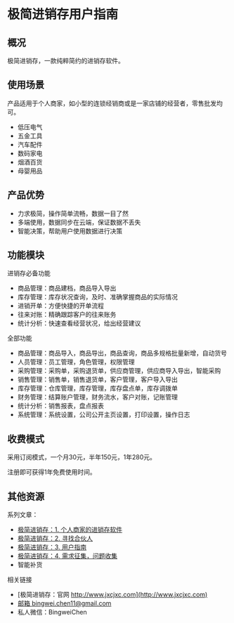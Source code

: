 # 极简进销存用户指南

## 概况
极简进销存，一款纯粹简约的进销存软件。

## 使用场景
产品适用于个人商家，如小型的连锁经销商或是一家店铺的经营者，零售批发均可。

- 低压电气
- 五金工具
- 汽车配件
- 数码家电
- 烟酒百货
- 母婴用品 


## 产品优势
- 力求极简，操作简单流畅，数据一目了然
- 多端使用，数据同步在云端，保证数据不丢失
- 智能决策，帮助用户使用数据进行决策

## 功能模块
进销存必备功能
- 商品管理：商品建档，商品导入导出
- 库存管理：库存状况查询，及时、准确掌握商品的实际情况
- 进销开单：方便快捷的开单流程
- 往来对账：精确跟踪客户的往来账务
- 统计分析：快速查看经营状况，给出经营建议

全部功能
- 商品管理：商品导入，商品导出，商品查询，商品多规格批量新增，自动货号
- 人员管理：员工管理，角色管理，权限管理
- 采购管理：采购单，采购退货单，供应商管理，供应商导入导出，智能采购
- 销售管理：销售单，销售退货单，客户管理，客户导入导出
- 库存管理：仓库管理，库存管理，库存盘点单，库存调拨单
- 财务管理：结算账户管理，财务流水，客户对账，记账管理
- 统计分析：销售报表，盘点报表
- 系统管理：系统设置，公司公开主页设置，打印设置，操作日志

## 收费模式
采用订阅模式，一个月30元，半年150元，1年280元。

注册即可获得1年免费使用时间。

## 其他资源
系列文章：
- [极简进销存：1. 个人商家的进销存软件](https://juejin.cn/post/6940264590722727943)
- [极简进销存：2. 寻找合伙人](https://juejin.cn/post/6940581572726751245)
- [极简进销存：3. 用户指南](https://juejin.cn/post/6947925260171739167)
- [极简进销存：4. 需求征集，问题收集](https://juejin.cn/post/6947924492597329933)
- 智能补货

相关链接
- [极简进销存：官网 http://www.jxcjxc.com](http://www.jxcjxc.com)
- [邮箱 bingwei.chen11@gmail.com](bingwei.chen11@gmail.com)
- 私人微信：BingweiChen

